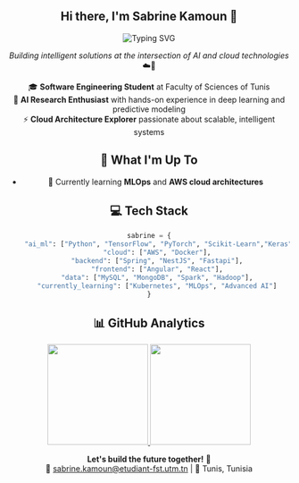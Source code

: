 <div align="center">
  <h2>Hi there, I'm Sabrine Kamoun 👋</h2>
  <img src="https://readme-typing-svg.herokuapp.com/?lines=🧑‍💻+Software+Engineer+in+training;🧠+AI%2FML+Enthusiast;☁️+Cloud+Explorer;📊+Data+Science+Passionate&font=Fira%20Code&center=true&width=500&height=50&color=2b6cb0&vCenter=true&size=22&pause=1000" alt="Typing SVG" />
</div>





<div align="center">

*Building intelligent solutions at the intersection of AI and cloud technologies* ☁️🤖

🎓 **Software Engineering Student** at Faculty of Sciences of Tunis  
🔬 **AI Research Enthusiast** with hands-on experience in deep learning and predictive modeling  
⚡ **Cloud Architecture Explorer** passionate about scalable, intelligent systems  



## 🚀 What I'm Up To

- 🌱 Currently learning **MLOps** and **AWS cloud architectures**

## 💻 Tech Stack

```python
sabrine = {
    "ai_ml": ["Python", "TensorFlow", "PyTorch", "Scikit-Learn","Keras"],
    "cloud": ["AWS", "Docker"],
    "backend": ["Spring", "NestJS", "Fastapi"],
    "frontend": ["Angular", "React"],
    "data": ["MySQL", "MongoDB", "Spark", "Hadoop"],
    "currently_learning": ["Kubernetes", "MLOps", "Advanced AI"]
}
```

## 📊 GitHub Analytics

<p align="center"> <a href="https://github.com/sabrinek8"> <img height="180em" src="https://github-readme-stats-eight-theta.vercel.app/api?username=sabrinek8&show_icons=true&theme=algolia&include_all_commits=true&count_private=true"/> <img height="180em" src="https://github-readme-stats-eight-theta.vercel.app/api/top-langs/?username=sabrinek8&layout=compact&langs_count=8&theme=algolia"/> </a> </p>

**Let's build the future together!** 🚀  
📧 [sabrine.kamoun@etudiant-fst.utm.tn](mailto:sabrine.kamoun@etudiant-fst.utm.tn) | 📍 Tunis, Tunisia

</div>
